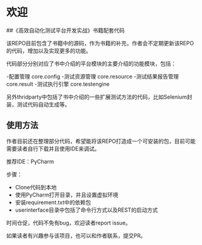 # 欢迎
##《高效自动化测试平台开发实战》书籍配套代码

该REPO目前包含了书籍中的源码，作为书籍的补充，作者会不定期更新该REPO的代码，增加以及实现更多的功能。

代码部分分别对应了书中介绍的平台模块的主要介绍的功能模块，包括：

-配置管理 core.config
-测试资源管理 core.resource
-测试结果报告管理 core.result
-测试执行引擎 core.testengine

另外thridparty中包括了书中介绍的一些扩展测试方法的代码，比如Selenium封装，测试代码自动生成等。

## 使用方法

作者目前还在整理部分代码，希望能将该REPO打造成一个可安装的包，目前可能需要读者自行下载并且使用IDE来调试。

推荐IDE：PyCharm

步骤：
- Clone代码到本地
- 使用PyCharm打开目录，并且设置虚拟环境
- 安装requirement.txt中的依赖包
- userinterface目录中包括了命令行方式以及REST的启动方式

时间仓促，代码不免有bug，欢迎读者report issue。

如果读者有兴趣参与该项目，也可以和作者联系，提交PR。




